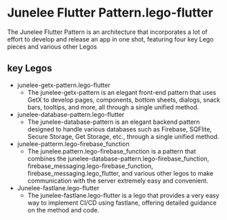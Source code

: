# Junelee Flutter Pattern.lego-flutter
The Junelee Flutter Pattern is an architecture that incorporates a lot of effort to develop and release an app in one shot, featuring four key Lego pieces and various other Legos

## key Legos
- junelee-getx-pattern.lego-flutter
  - The junelee-getx-pattern is an elegant front-end pattern that uses GetX to develop pages, components, bottom sheets, dialogs, snack bars, tooltips, and more, all through a single unified method.
- junelee-database-pattern.lego-flutter
  - The junelee-database-pattern is an elegant backend pattern designed to handle various databases such as Firebase, SQFlite, Secure Storage, Get Storage, etc., through a single unified method.
- junelee-patterm.lego-firebase_function
  - The junelee.pattern.lego-firebase_function is a pattern that combines the junelee-database-pattern.lego-firebase_function, firebase_messaging.lego-firebase_function, firebase_messaging.lego_flutter, and various other legos to make communication with the server extremely easy and convenient.
- Junelee-fastlane.lego-flutter
  - The junelee-fastlane.lego-flutter is a lego that provides a very easy way to implement CI/CD using fastlane, offering detailed guidance on the method and code.
